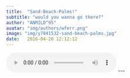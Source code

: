 ```yaml
---
title:  "Sand-Beach-Palms!"
subtitle: "would you wanna go there?"
author: "ANMILD^95"
avatar: "img/authors/wferr.png"
image: "img/y7041532-sand-beach-palms.jpg"
date:   2016-04-20 12:12:12
---
```


<audio width="300" height="32" preload="auto" source src="Train - Hey Soul Sister.ogg" controls="controls" loop="loop">
</audio>
---
<html manifest="demo.appcache">
</html>
